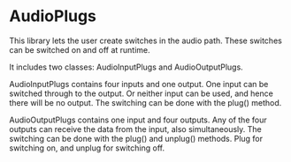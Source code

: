 # AudioPlugs

This library lets the user create switches in the audio path. These switches can be switched on and off at runtime.

It includes two classes: AudioInputPlugs and AudioOutputPlugs.

AudioInputPlugs contains four inputs and one output. One input can be switched through to the output. Or neither input can be used, and hence there will be no output. The switching can be done with the plug() method.

AudioOutputPlugs contains one input and four outputs. Any of the four outputs can receive the data from the input, also simultaneously. The switching can be done with the plug() and unplug() methods. Plug for switching on, and unplug for switching off.
